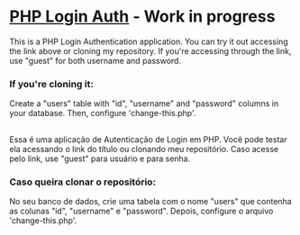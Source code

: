 # <a href="https://phplogin.caionunes.dev/" target="_blank">PHP Login Auth</a> - Work in progress

This is a PHP Login Authentication application. You can try it out accessing the link above or cloning my repository.
If you're accessing through the link, use "guest" for both username and password.

### If you're cloning it:

Create a "users" table with "id", "username" and "password" columns in your database. Then, configure 'change-this.php'.

##

Essa é uma aplicação de Autenticação de Login em PHP. Você pode testar ela acessando o link do título ou clonando meu repositório.
Caso acesse pelo link, use "guest" para usuário e para senha.

### Caso queira clonar o repositório:

No seu banco de dados, crie uma tabela com o nome "users" que contenha as colunas "id", "username" e "password". Depois, configure o arquivo 'change-this.php'.
